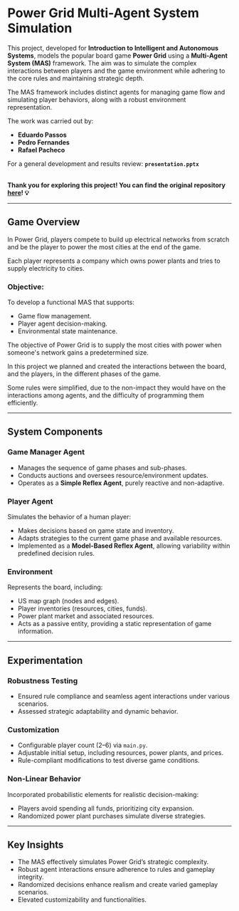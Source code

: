 # Power Grid Multi-Agent System Simulation


This project, developed for **Introduction to Intelligent and Autonomous Systems**, models the popular board game **Power Grid** using a **Multi-Agent System (MAS)** framework. The aim was to simulate the complex interactions between players and the game environment while adhering to the core rules and maintaining strategic depth.

The MAS framework includes distinct agents for managing game flow and simulating player behaviors, along with a robust environment representation.


The work was carried out by:

 - **Eduardo Passos**
 - **Pedro Fernandes**
 - **Rafael Pacheco**
 
For a general development and results review: **`presentation.pptx`**

\
**Thank you for exploring this project! You can find the original repository [here](https://github.com/Jumpitas/Power-Grid.git)! 💡**

---

## Game Overview

In Power Grid, players compete to build up electrical networks from scratch and be the player to power the most cities at the end of the game.

Each player represents a company which owns power plants and tries to supply electricity to cities.

### Objective:
To develop a functional MAS that supports:
- Game flow management.
- Player agent decision-making.
- Environmental state maintenance.


The objective of Power Grid is to supply the most cities with power when someone's network gains a predetermined size.

In this project we planned and created the interactions between the board, and the players, in the different phases of the game.

Some rules were simplified, due to the non-impact they would have on the interactions among agents, and the difficulty of programming them efficiently.


---

## System Components

### **Game Manager Agent**
- Manages the sequence of game phases and sub-phases.
- Conducts auctions and oversees resource/environment updates.
- Operates as a **Simple Reflex Agent**, purely reactive and non-adaptive.

### **Player Agent**
Simulates the behavior of a human player:
  - Makes decisions based on game state and inventory.
  - Adapts strategies to the current game phase and available resources.
  - Implemented as a **Model-Based Reflex Agent**, allowing variability within predefined decision rules.

### **Environment**
Represents the board, including:
  - US map graph (nodes and edges).
  - Player inventories (resources, cities, funds).
  - Power plant market and associated resources.
  - Acts as a passive entity, providing a static representation of game information.

---

## Experimentation

### Robustness Testing
- Ensured rule compliance and seamless agent interactions under various scenarios.
- Assessed strategic adaptability and dynamic behavior.

### Customization
- Configurable player count (2–6) via `main.py`.
- Adjustable initial setup, including resources, power plants, and prices.
- Rule-compliant modifications to test diverse game conditions.

### Non-Linear Behavior
Incorporated probabilistic elements for realistic decision-making:
  - Players avoid spending all funds, prioritizing city expansion.
  - Randomized power plant purchases simulate diverse strategies.

---

## Key Insights

- The MAS effectively simulates Power Grid’s strategic complexity.
- Robust agent interactions ensure adherence to rules and gameplay integrity.
- Randomized decisions enhance realism and create varied gameplay scenarios.
- Elevated customizability and functionalities.
